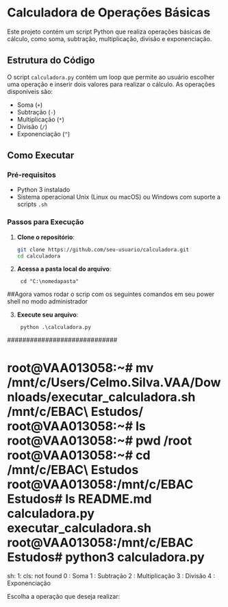 # Calculadora de Operações Básicas

Este projeto contém um script Python que realiza operações básicas de cálculo, como soma, subtração, multiplicação, divisão e exponenciação.

## Estrutura do Código

O script `calculadora.py` contém um loop que permite ao usuário escolher uma operação e inserir dois valores para realizar o cálculo. As operações disponíveis são:

- Soma (`+`)
- Subtração (`-`)
- Multiplicação (`*`)
- Divisão (`/`)
- Exponenciação (`^`)

## Como Executar

### Pré-requisitos

- Python 3 instalado
- Sistema operacional Unix (Linux ou macOS) ou Windows com suporte a scripts `.sh`

### Passos para Execução

1. **Clone o repositório**:
   ```sh
   git clone https://github.com/seu-usuario/calculadora.git
   cd calculadora
   ```

2. **Acessa a pasta local do arquivo**:
   ```
    cd "C:\nomedapasta"
   ```
##Agora vamos rodar o scrip com os seguintes comandos em seu power shell no modo administrador

3. **Execute seu arquivo**:
   ```
    python .\calculadora.py
   ```


#############################

root@VAA013058:~#
mv /mnt/c/Users/Celmo.Silva.VAA/Downloads/executar_calculadora.sh /mnt/c/EBAC\ Estudos/
root@VAA013058:~# ls
root@VAA013058:~# pwd
/root
root@VAA013058:~# cd /mnt/c/EBAC\ Estudos
root@VAA013058:/mnt/c/EBAC Estudos# ls
README.md  calculadora.py  executar_calculadora.sh
root@VAA013058:/mnt/c/EBAC Estudos# python3 calculadora.py
==============
sh: 1: cls: not found
0 : Soma
1 : Subtração
2 : Multiplicação
3 : Divisão
4 : Exponenciação

Escolha a operação que deseja realizar:
